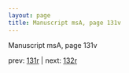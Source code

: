 ```yaml
---
layout: page
title: Manuscript msA, page 131v
---
```


Manuscript msA, page 131v

prev:  [131r](../131r) | next:  [132r](../132r)